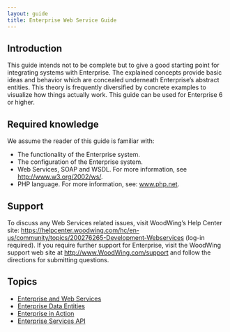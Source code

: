 ```yaml
---
layout: guide
title: Enterprise Web Service Guide
---
```

## Introduction
This guide intends not to be complete but to give a good starting point for integrating systems with Enterprise. The explained concepts provide basic ideas and behavior which are concealed underneath Enterprise’s abstract entities. This theory is frequently diversified by concrete examples to visualize how things actually work.
This guide can be used for Enterprise 6 or higher. 

## Required knowledge
We assume the reader of this guide is familiar with:
* The functionality of the Enterprise system. 
* The configuration of the Enterprise system.
* Web Services, SOAP and WSDL. For more information, see http://www.w3.org/2002/ws/.
* PHP language. For more information, see: www.php.net.

## Support
To discuss any Web Services related issues, visit WoodWing’s Help Center site: https://helpcenter.woodwing.com/hc/en-us/community/topics/200276265-Development-Webservices (log-in required). If you require further support for Enterprise, visit the WoodWing support web site at http://www.WoodWing.com/support and follow the directions for submitting questions.

## Topics
* [Enterprise and Web Services](ent-and-web-services/intro.md)
* [Enterprise Data Entities](ent-data-entities/intro.md)
* [Enterprise in Action](ent-in-action/intro.md)
* [Enterprise Services API](ent-services-api/intro.md)
